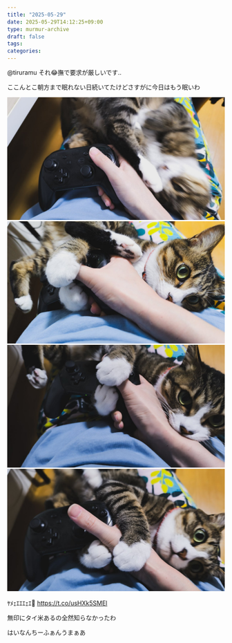 ```yaml
---
title: "2025-05-29"
date: 2025-05-29T14:12:25+09:00
type: murmur-archive
draft: false
tags: 
categories: 
---
```


@tiruramu それ😂撫で要求が厳しいです‥


ここんとこ朝方まで眠れない日続いてたけどさすがに今日はもう眠いわ

<!-- gallery start -->
![29_1.jpg](1.jpg)
![29_2.jpg](2.jpg)
![29_3.jpg](3.jpg)
![29_4.jpg](4.jpg)
<!-- gallery end -->

ﾔﾒｪｴｴｴｪｴ💢 https://t.co/usHXk5SMEl


無印にタイ米あるの全然知らなかったわ


はいなんちーふぁんうまぁあ


